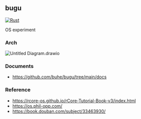 ## bugu 
[![Rust](https://github.com/buhe/bugu/actions/workflows/rust.yml/badge.svg)](https://github.com/buhe/bugu/actions/workflows/rust.yml)

OS experiment

### Arch

![Untitled Diagram.drawio](https://tva1.sinaimg.cn/large/008i3skNgy1gubt2to1gpj606p083q2u02.jpg)

### Documents

- https://github.com/buhe/bugu/tree/main/docs

### Reference

- https://rcore-os.github.io/rCore-Tutorial-Book-v3/index.html
- https://os.phil-opp.com/
- https://book.douban.com/subject/33463930/
